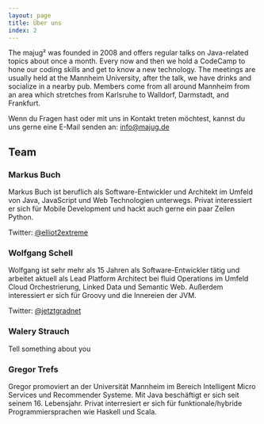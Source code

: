 ```yaml
---
layout: page
title: Über uns
index: 2
---
```


<p class="message">
  The majug² was founded in 2008 and offers regular talks on Java-related topics about once a month. Every now and then we hold a CodeCamp to hone our coding skills and get to know a new technology.
  The meetings are usually held at the Mannheim University, after the talk, we have drinks and socialize in a nearby pub. Members come from all around Mannheim from an area which stretches from Karlsruhe to Walldorf, Darmstadt, and Frankfurt.
</p>

Wenn du Fragen hast oder mit uns in Kontakt treten möchtest, kannst du uns gerne eine E-Mail senden an: [info@majug.de](mailto:info@majug.de)

## Team

### Markus Buch

Markus Buch ist beruflich als Software-Entwickler und Architekt im Umfeld von Java, JavaScript und Web Technologien unterwegs. Privat interessiert er sich für Mobile Development und hackt auch gerne ein paar Zeilen Python.

Twitter: [@elliot2extreme](https://twitter.com/elliot2extreme)

### Wolfgang Schell

Wolfgang ist sehr mehr als 15 Jahren als Software-Entwickler tätig und arbeitet aktuell als Lead Platform Architect bei fluid Operations im Umfeld Cloud Orchestrierung, Linked Data und Semantic Web. Außerdem interessiert er sich für Groovy und die Innereien der JVM.

Twitter: [@jetztgradnet](https://twitter.com/jetztgradnet)

### Walery Strauch

Tell something about you

### Gregor Trefs

Gregor promoviert an der Universität Mannheim im Bereich Intelligent Micro Services und Recommender Systeme. Mit Java beschäftigt er sich seit seinem 16. Lebensjahr. Privat interresiert er sich für funktionale/hybride Programmiersprachen wie Haskell und Scala.
